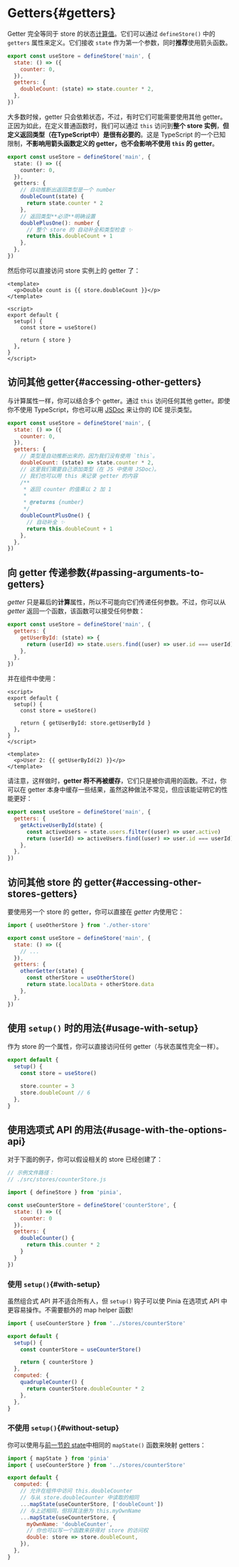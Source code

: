 # Getters{#getters}

<VueSchoolLink
  href="https://vueschool.io/lessons/getters-in-pinia"
  title="Learn all about getters in Pinia"
/>

Getter 完全等同于 store 的状态[计算值](https://v3.vuejs.org/guide/reactivity-computed-watchers.html#computed-values)。它们可以通过 `defineStore()` 中的 `getters` 属性来定义。它们接收 `state` 作为第一个参数，同时**推荐**使用箭头函数。

```js
export const useStore = defineStore('main', {
  state: () => ({
    counter: 0,
  }),
  getters: {
    doubleCount: (state) => state.counter * 2,
  },
})
```

大多数时候，getter 只会依赖状态，不过，有时它们可能需要使用其他 getter。正因为如此，在定义普通函数时，我们可以通过 `this` 访问到**整个 store 实例**，**但定义返回类型（在TypeScript中）是很有必要的**。这是 TypeScript 的一个已知限制，**不影响用箭头函数定义的 getter，也不会影响不使用 `this` 的 getter**。

```ts
export const useStore = defineStore('main', {
  state: () => ({
    counter: 0,
  }),
  getters: {
    // 自动推断出返回类型是一个 number
    doubleCount(state) {
      return state.counter * 2
    },
    // 返回类型**必须**明确设置
    doublePlusOne(): number {
      // 整个 store 的 自动补全和类型检查 ✨
      return this.doubleCount + 1
    },
  },
})
```

然后你可以直接访问 store 实例上的 getter 了：

```vue
<template>
  <p>Double count is {{ store.doubleCount }}</p>
</template>

<script>
export default {
  setup() {
    const store = useStore()

    return { store }
  },
}
</script>
```

## 访问其他 getter{#accessing-other-getters}

与计算属性一样，你可以结合多个 getter。通过 `this` 访问任何其他 getter。即使你不使用 TypeScript，你也可以用 [JSDoc](https://jsdoc.app/tags-returns.html) 来让你的 IDE 提示类型。

```js
export const useStore = defineStore('main', {
  state: () => ({
    counter: 0,
  }),
  getters: {
    // 类型是自动推断出来的，因为我们没有使用 `this`。
    doubleCount: (state) => state.counter * 2,
    // 这里我们需要自己添加类型（在 JS 中使用 JSDoc）。
    // 我们也可以用 this 来记录 getter 的内容
    /**
     * 返回 counter 的值乘以 2 加 1
     *
     * @returns {number}
     */
    doubleCountPlusOne() {
      // 自动补全 ✨
      return this.doubleCount + 1
    },
  },
})
```

## 向 getter 传递参数{#passing-arguments-to-getters}

_getter_ 只是幕后的**计算**属性，所以不可能向它们传递任何参数。不过，你可以从 _getter_ 返回一个函数，该函数可以接受任何参数：

```js
export const useStore = defineStore('main', {
  getters: {
    getUserById: (state) => {
      return (userId) => state.users.find((user) => user.id === userId)
    },
  },
})
```

并在组件中使用：

```vue
<script>
export default {
  setup() {
    const store = useStore()

    return { getUserById: store.getUserById }
  },
}
</script>

<template>
  <p>User 2: {{ getUserById(2) }}</p>
</template>
```

请注意，这样做时，**getter 将不再被缓存**，它们只是被你调用的函数。不过，你可以在 getter 本身中缓存一些结果，虽然这种做法不常见，但应该能证明它的性能更好：

```js
export const useStore = defineStore('main', {
  getters: {
    getActiveUserById(state) {
      const activeUsers = state.users.filter((user) => user.active)
      return (userId) => activeUsers.find((user) => user.id === userId)
    },
  },
})
```

## 访问其他 store 的 getter{#accessing-other-stores-getters}

要使用另一个 store 的 getter，你可以直接在 _getter_ 内使用它：

```js
import { useOtherStore } from './other-store'

export const useStore = defineStore('main', {
  state: () => ({
    // ...
  }),
  getters: {
    otherGetter(state) {
      const otherStore = useOtherStore()
      return state.localData + otherStore.data
    },
  },
})
```

## 使用 `setup()` 时的用法{#usage-with-setup}

作为 store 的一个属性，你可以直接访问任何 getter（与状态属性完全一样）。

```js
export default {
  setup() {
    const store = useStore()

    store.counter = 3
    store.doubleCount // 6
  },
}
```

## 使用选项式 API 的用法{#usage-with-the-options-api}

<VueSchoolLink
  href="https://vueschool.io/lessons/access-pinia-getters-in-the-options-api"
  title="Access Pinia Getters via the Options API"
/>

对于下面的例子，你可以假设相关的 store 已经创建了：

```js
// 示例文件路径：
// ./src/stores/counterStore.js

import { defineStore } from 'pinia',

const useCounterStore = defineStore('counterStore', {
  state: () => ({
    counter: 0
  }),
  getters: {
    doubleCounter() {
      return this.counter * 2
    }
  }
})
```

### 使用 `setup()`{#with-setup}

虽然组合式 API 并不适合所有人，但 `setup()` 钩子可以使 Pinia 在选项式 API 中更容易操作。不需要额外的 map helper 函数!

```js
import { useCounterStore } from '../stores/counterStore'

export default {
  setup() {
    const counterStore = useCounterStore()

    return { counterStore }
  },
  computed: {
    quadrupleCounter() {
      return counterStore.doubleCounter * 2
    },
  },
}
```

### 不使用 `setup()`{#without-setup}

你可以使用与[前一节的 state](./state.md#options-api)中相同的 `mapState()` 函数来映射 getters：

```js
import { mapState } from 'pinia'
import { useCounterStore } from '../stores/counterStore'

export default {
  computed: {
    // 允许在组件中访问 this.doubleCounter
    // 与从 store.doubleCounter 中读取的相同
    ...mapState(useCounterStore, ['doubleCount'])
    // 与上述相同，但将其注册为 this.myOwnName
    ...mapState(useCounterStore, {
      myOwnName: 'doubleCounter',
      // 你也可以写一个函数来获得对 store 的访问权
      double: store => store.doubleCount,
    }),
  },
}
```
